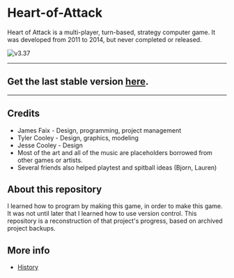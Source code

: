 # Heart-of-Attack

Heart of Attack is a multi-player, turn-based, strategy computer game. It was developed from 2011 to 2014, but never completed or released.

<img src="Screenshots/v3-37_1.gif" alt="v3.37"/>

---

## Get the last stable version [here](https://github.com/GamesFaix/Heart-of-Attack/releases/download/3.44/v3-44.zip).

---

## Credits

* James Faix - Design, programming, project management
* Tyler Cooley - Design, graphics, modeling
* Jesse Cooley - Design
* Most of the art and all of the music are placeholders borrowed from other games or artists.
* Several friends also helped playtest and spitball ideas (Bjorn, Lauren)

## About this repository

I learned how to program by making this game, in order to make this game. It was not until later that I learned how to use version control. This repository is a reconstruction of that project's progress, based on archived project backups.

## More info

* [History](./HISTORY.md)

